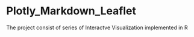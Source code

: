 # Plotly_Markdown_Leaflet
The project consist of series of  Interactve Visualization implemented in R
